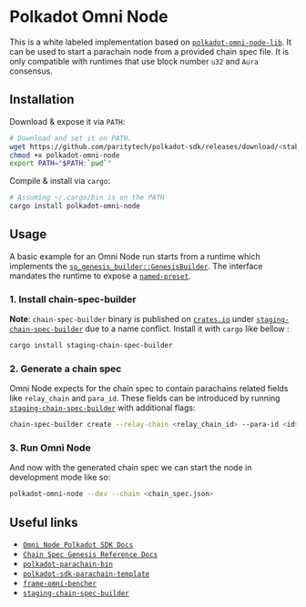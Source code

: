 # Polkadot Omni Node

This is a white labeled implementation based on [`polkadot-omni-node-lib`](https://crates.io/crates/polkadot-omni-node-lib).
It can be used to start a parachain node from a provided chain spec file. It is only compatible with runtimes that use block
number `u32` and `Aura` consensus.

## Installation

Download & expose it via `PATH`:

```bash
# Download and set it on PATH.
wget https://github.com/paritytech/polkadot-sdk/releases/download/<stable_release_tag>/polkadot-omni-node
chmod +x polkadot-omni-node
export PATH="$PATH:`pwd`"
```

Compile & install via `cargo`:

```bash
# Assuming ~/.cargo/bin is on the PATH
cargo install polkadot-omni-node
```

## Usage

A basic example for an Omni Node run starts from a runtime which implements the [`sp_genesis_builder::GenesisBuilder`](https://docs.rs/sp-genesis-builder/latest/sp_genesis_builder/trait.GenesisBuilder.html).
The interface mandates the runtime to expose a [`named-preset`](https://docs.rs/staging-chain-spec-builder/latest/staging_chain_spec_builder/#generate-chain-spec-using-runtime-provided-genesis-config-preset).

### 1. Install chain-spec-builder

**Note**: `chain-spec-builder` binary is published on [`crates.io`](https://crates.io) under
[`staging-chain-spec-builder`](https://crates.io/crates/staging-chain-spec-builder) due to a name conflict.
Install it with `cargo` like bellow :

```bash
cargo install staging-chain-spec-builder
```

### 2. Generate a chain spec

Omni Node expects for the chain spec to contain parachains related fields like `relay_chain` and `para_id`.
These fields can be introduced by running [`staging-chain-spec-builder`](https://crates.io/crates/staging-chain-spec-builder)
with additional flags:

```bash
chain-spec-builder create --relay-chain <relay_chain_id> --para-id <id> -r <runtime.wasm> named-preset <preset_name>
```

### 3. Run Omni Node

And now with the generated chain spec we can start the node in development mode like so:

```bash
polkadot-omni-node --dev --chain <chain_spec.json>
```

## Useful links

* [`Omni Node Polkadot SDK Docs`](https://paritytech.github.io/polkadot-sdk/master/polkadot_sdk_docs/reference_docs/omni_node/index.html)
* [`Chain Spec Genesis Reference Docs`](https://paritytech.github.io/polkadot-sdk/master/polkadot_sdk_docs/reference_docs/chain_spec_genesis/index.html)
* [`polkadot-parachain-bin`](https://crates.io/crates/polkadot-parachain-bin)
* [`polkadot-sdk-parachain-template`](https://github.com/paritytech/polkadot-sdk-parachain-template)
* [`frame-omni-bencher`](https://crates.io/crates/frame-omni-bencher)
* [`staging-chain-spec-builder`](https://crates.io/crates/staging-chain-spec-builder)
